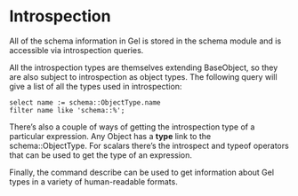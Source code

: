 # Introspection

All of the schema information in Gel is stored in the schema module and is accessible via introspection queries.

All the introspection types are themselves extending BaseObject, so they are also subject to introspection as object types. The following query will give a list of all the types used in introspection:

```edgeql
select name := schema::ObjectType.name
filter name like 'schema::%';
```

There’s also a couple of ways of getting the introspection type of a particular expression. Any Object has a __type__ link to the schema::ObjectType. For scalars there’s the introspect and typeof operators that can be used to get the type of an expression.

Finally, the command describe can be used to get information about Gel types in a variety of human-readable formats.

